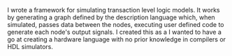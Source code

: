 I wrote a framework for simulating transaction level logic models. It works by generating a graph defined by the description language which, when simulated, passes data between the nodes, executing user defined code to generate each node's output signals. I created this as a I wanted to have a go at creating a hardware language with no prior knowledge in compilers or HDL simulators.
